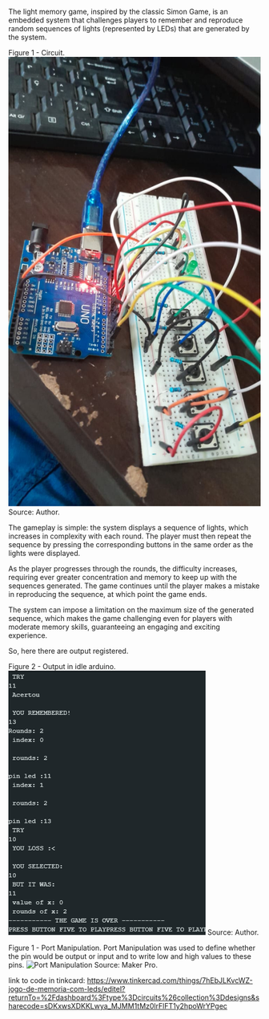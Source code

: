 The light memory game, inspired by the classic Simon Game, is an embedded system that challenges players to remember and reproduce random sequences of lights (represented by LEDs) that are generated by the system.

Figure 1 - Circuit.
![Circuit](https://github.com/renansaraivaifpb/Sistema_embarcados/blob/main/3f15976d-1a22-4531-8ad4-141cf25526ff.jfif)
Source: Author.

The gameplay is simple: the system displays a sequence of lights, which increases in complexity with each round. The player must then repeat the sequence by pressing the corresponding buttons in the same order as the lights were displayed.

As the player progresses through the rounds, the difficulty increases, requiring ever greater concentration and memory to keep up with the sequences generated. The game continues until the player makes a mistake in reproducing the sequence, at which point the game ends.

The system can impose a limitation on the maximum size of the generated sequence, which makes the game challenging even for players with moderate memory skills, guaranteeing an engaging and exciting experience.

So, here there are output registered.

Figure 2 - Output in idle arduino.
![Output](https://github.com/renansaraivaifpb/Sistema_embarcados/blob/main/output.png)
Source: Author.

Figure 1 - Port Manipulation.
Port Manipulation was used to define whether the pin would be output or input and to write low and high values to these pins.
![Port Manipulation](https://maker.pro/storage/LrBD9qh/LrBD9qhxZRyZEJTMX1i4uhxzS7feOc9yLRPP4hkN.png)
Source: Maker Pro.

link to code in tinkcard: https://www.tinkercad.com/things/7hEbJLKvcWZ-jogo-de-memoria-com-leds/editel?returnTo=%2Fdashboard%3Ftype%3Dcircuits%26collection%3Ddesigns&sharecode=sDKxwsXDKKLwya_MJMM1tMz0lrFlFT1y2hpoWrYPgec
